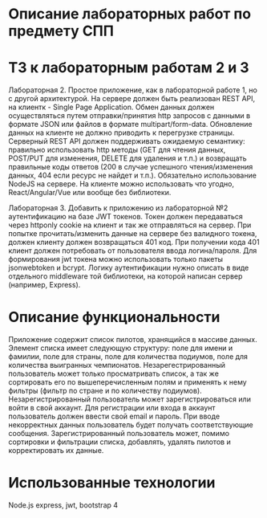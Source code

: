 # Описание лабораторных работ по предмету СПП

# ТЗ к лабораторным работам 2 и 3 

Лабораторная 2. Простое приложение, как в лабораторной работе 1, но с другой архитектурой. На сервере должен быть реализован REST API, на клиентк - Single Page Application. Обмен данных должен осуществляться путем отправки/принятия http запросов с данными в формате JSON или файлов в формате multipart/form-data. Обновление данных на клиенте не должно приводить к перегрузке страницы. Серверный REST API должен поддерживать ожидаемую семантику: правильно использовать http методы (GET для чтения данных, POST/PUT для изменения, DELETE для удаления и т.п.) и возвращать правильные коды ответов (200 в случае успешного чтения/изменения данных, 404 если ресурс не найдет и т.п.). Обязательно использование NodeJS на сервере. На клиенте можно использовать что угодно, React/Angular/Vue или вообще без библиотеки.

Лабораторная 3. Добавить к приложению из лабораторной №2 аутентификацию на базе JWT токенов. Токен должен передаваться через httponly cookie на клиент и так же отправляться на сервер. При попытке прочитать/изменить данные на сервере без валидного токена, должен клиенту должен возвращаться 401 код. При получении кода 401 клиент должен потребовать от пользователя ввода логина/пароля. Для формирования jwt токена можно использовать только пакеты jsonwebtoken и bcrypt. Логику аутентификации нужно описать в виде отдельного middleware той библиотеки, на которой написан сервер (например, Express).

# Описание функциональности

Приложение содержит список пилотов, хранящийся в массиве данных. Элемент списка имеет следующую структуру: поле для имени и фамилии, поле для страны, поле для количества подиумов, поле для количества выигранных чемпионатов. Незарегестрированный пользователь может только просматривать список, а так же сортировать его по вышеперечисленным полям и применять к нему фильтры (фильтр по стране и по количеству подиумов). Незарегистрированный пользователь может зарегистрироваться или войти в свой аккаунт. Для регистрации или входа в аккаунт пользователь должен ввести свой email и пароль. При вводе некорректных данных пользователь будет получать соответствующие сообщения. Зарегистрированный пользователь может, помимо сортировки и фильтрации списка, добавлять, удалять пилотов и корректировать их данные.

# Использованные технологии

Node.js express, jwt, bootstrap 4

